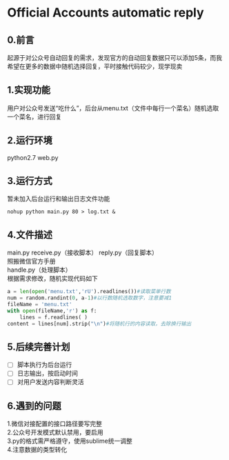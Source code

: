 # Official Accounts automatic reply
## 0.前言
起源于对公众号自动回复的需求，发现官方的自动回复数据只可以添加5条，而我希望在更多的数据中随机选择回复，平时接触代码较少，现学现卖
## 1.实现功能
用户对公众号发送“吃什么”，后台从menu.txt（文件中每行一个菜名）随机选取一个菜名，进行回复
## 2.运行环境
python2.7
web.py
## 3.运行方式
暂未加入后台运行和输出日志文件功能
````
nohup python main.py 80 > log.txt &
````
## 4.文件描述
main.py receive.py（接收脚本） reply.py（回复脚本）  
照搬微信官方手册  
handle.py（处理脚本）  
根据需求修改，随机实现代码如下
````python
a = len(open('menu.txt','rU').readlines())#读取菜单行数
num = random.randint(0, a-1)#以行数随机选取数字，注意要减1
fileName = 'menu.txt'
with open(fileName,'r') as f:
    lines = f.readlines( )
content = lines[num].strip("\n")#将随机行的内容读取，去除换行输出
````
## 5.后续完善计划
- [ ] 脚本执行为后台运行
- [ ] 日志输出，按启动时间
- [ ] 对用户发送内容判断灵活
## 6.遇到的问题
1.微信对接配置的接口路径要写完整  
2.公众号开发模式默认禁用，要启用  
3.py的格式需严格遵守，使用sublime统一调整  
4.注意数据的类型转化  
